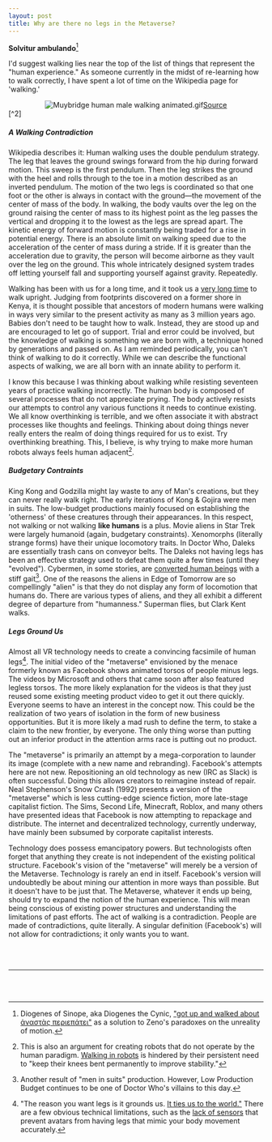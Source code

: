 ```yaml
---
layout: post
title: Why are there no legs in the Metaverse?
---
```


__Solvitur ambulando__[^1] 

I'd suggest walking lies near the top of the list of things that represent the "human experience." As someone currently in the midst of re-learning how to walk correctly, I have spent a lot of time on the Wikipedia page for 'walking.' 

<div style="text-align:center"><img src="https://upload.wikimedia.org/wikipedia/commons/f/fa/Muybridge_human_male_walking_animated.gif" alt="Muybridge human male walking animated.gif"><a target='_blank' href='https://en.wikipedia.org/wiki/File:Muybridge_human_male_walking_animated.gif'>Source</a></div>[^2]

##### A Walking Contradiction

Wikipedia describes it: Human walking uses the double pendulum strategy. The leg that leaves the ground swings forward from the hip during forward motion. This sweep is the first pendulum. Then the leg strikes the ground with the heel and rolls through to the toe in a motion described as an inverted pendulum. The motion of the two legs is coordinated so that one foot or the other is always in contact with the ground—the movement of the center of mass of the body. In walking, the body vaults over the leg on the ground raising the center of mass to its highest point as the leg passes the vertical and dropping it to the lowest as the legs are spread apart. The kinetic energy of forward motion is constantly being traded for a rise in potential energy. There is an absolute limit on walking speed due to the acceleration of the center of mass during a stride. If it is greater than the acceleration due to gravity, the person will become airborne as they vault over the leg on the ground. This whole intricately designed system trades off letting yourself fall and supporting yourself against gravity. Repeatedly. 

Walking has been with us for a long time, and it took us a [very long time](https://humanorigins.si.edu/human-characteristics/walking-upright) to walk upright. Judging from footprints discovered on a former shore in Kenya, it is thought possible that ancestors of modern humans were walking in ways very similar to the present activity as many as 3 million years ago. Babies don't need to be taught how to walk. Instead, they are stood up and are encouraged to let go of support. Trial and error could be involved, but the knowledge of walking is something we are born with, a technique honed by generations and passed on. As I am reminded periodically, you can't think of walking to do it correctly. While we can describe the functional aspects of walking, we are all born with an innate ability to perform it. 

I know this because I was thinking about walking while resisting seventeen years of practice walking incorrectly. The human body is composed of several processes that do not appreciate prying. The body actively resists our attempts to control any various functions it needs to continue existing. We all know overthinking is terrible, and we often associate it with abstract processes like thoughts and feelings. Thinking about doing things never really enters the realm of doing things required for us to exist. Try overthinking breathing. This, I believe, is why trying to make more human robots always feels human adjacent[^3]. 

##### Budgetary Contraints

King Kong and Godzilla might lay waste to any of Man's creations, but they can never really walk right. The early iterations of Kong & Gojira were men in suits. The low-budget productions mainly focused on establishing the 'otherness' of these creatures through their appearances. In this respect, not walking or not walking __like humans__ is a plus. Movie aliens in Star Trek were largely humanoid (again, budgetary constraints). Xenomorphs (literally strange forms) have their unique locomotory traits. In Doctor Who, Daleks are essentially trash cans on conveyor belts. The Daleks not having legs has been an effective strategy used to defeat them quite a few times (until they "evolved"). Cybermen, in some stories, are [converted human beings](https://youtu.be/xH-k25Di9_0?t=116) with a stiff gait[^4]. One of the reasons the aliens in Edge of Tomorrow are so compellingly "alien" is that they do not display any form of locomotion that humans do. There are various types of aliens, and they all exhibit a different degree of departure from "humanness." Superman flies, but Clark Kent walks. 

##### Legs Ground Us

Almost all VR technology needs to create a convincing facsimile of human legs[^5]. The initial video of the "metaverse" envisioned by the menace formerly known as Facebook shows animated torsos of people minus legs. The videos by Microsoft and others that came soon after also featured legless torsos. The more likely explanation for the videos is that they just reused some existing meeting product video to get it out there quickly. Everyone seems to have an interest in the concept now. This could be the realization of two years of isolation in the form of new business opportunities. But it is more likely a mad rush to define the term, to stake a claim to the new frontier, by everyone. The only thing worse than putting out an inferior product in the attention arms race is putting out no product. 

The "metaverse" is primarily an attempt by a mega-corporation to launder its image (complete with a new name and rebranding). Facebook's attempts here are not new. Repositioning an old technology as new (IRC as Slack) is often successful. Doing this allows creators to reimagine instead of repair. Neal Stephenson's Snow Crash (1992) presents a version of the "metaverse" which is less cutting-edge science fiction, more late-stage capitalist fiction. The Sims, Second Life, Minecraft, Roblox, and many others have presented ideas that Facebook is now attempting to repackage and distribute. The internet and decentralized technology, currently underway, have mainly been subsumed by corporate capitalist interests. 

Technology does possess emancipatory powers. But technologists often forget that anything they create is not independent of the existing political structure. Facebook's vision of the "metaverse" will merely be a version of the Metaverse. Technology is rarely an end in itself. Facebook's version will undoubtedly be about mining our attention in more ways than possible. But it doesn't have to be just that. The Metaverse, whatever it ends up being, should try to expand the notion of the human experience. This will mean being conscious of existing power structures and understanding the limitations of past efforts. The act of walking is a contradiction. People are made of contradictions, quite literally. A singular definition (Facebook's) will not allow for contradictions; it only wants you to want. 

<br/><br/>

---

<br/><br/>

[^1]: Diogenes of Sinope, aka Diogenes the Cynic, ["got up and walked about ἀναστὰς περιεπάτει"](https://en.wikipedia.org/wiki/Solvitur_ambulando) as a solution to Zeno's paradoxes on the unreality of motion.

[^2]: If that doesn't work for you, [here's](https://thumbs.gfycat.com/AromaticJampackedHagfish-mobile.mp4) George Lazenby doing it as James Bond.

[^3]: This is also an argument for creating robots that do not operate by the human paradigm. [Walking in robots](https://en.wikipedia.org/wiki/Robot_locomotion) is hindered by their persistent need to "keep their knees bent permanently to improve stability." 

[^4]: Another result of "men in suits" production. However, Low Production Budget continues to be one of Doctor Who's villains to this day. 

[^5]: "The reason you want legs is it grounds us. [It ties us to the world."](https://www.cnn.com/2022/02/15/tech/vr-no-legs-explainer/index.html) There are a few obvious technical limitations, such as the [lack of sensors](https://thenextweb.com/news/metaverse-no-legs-meta-microsoft-analysis) that prevent avatars from having legs that mimic your body movement accurately. 